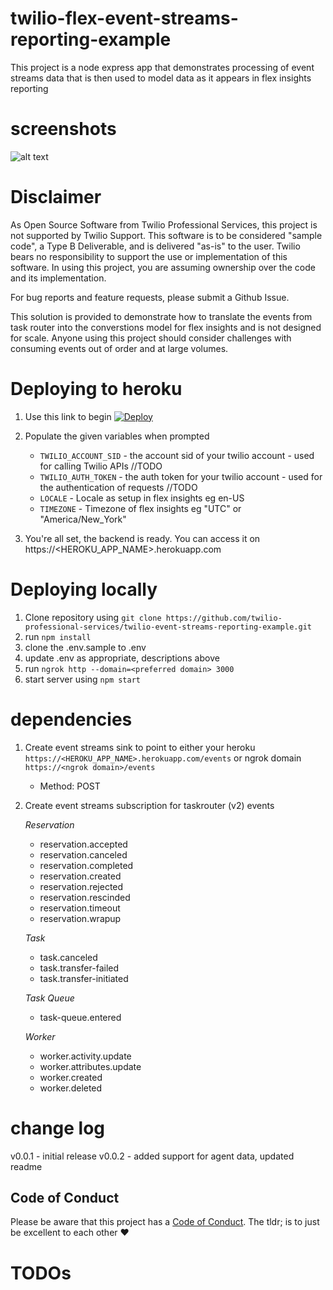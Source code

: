 # twilio-flex-event-streams-reporting-example

This project is a node express app that demonstrates processing of event streams data that is then used to model data as it appears in flex insights reporting

# screenshots
![alt text](screenshots/sample.gif)

# Disclaimer
As Open Source Software from Twilio Professional Services, this project is not supported by Twilio Support. This software is to be considered "sample code", a Type B Deliverable, and is delivered "as-is" to the user. Twilio bears no responsibility to support the use or implementation of this software. In using this project, you are assuming ownership over the code and its implementation.

For bug reports and feature requests, please submit a Github Issue.

This solution is provided to demonstrate how to translate the events from task router into the converstions model for flex insights and is not designed for scale. Anyone using this project should consider challenges with consuming events out of order and at large volumes.

# Deploying to heroku

1. Use this link to begin [![Deploy](https://www.herokucdn.com/deploy/button.svg)](https://heroku.com/deploy?template=https://github.com/jhunter-twilio/twilio-event-streams-reporting-example/tree/main)

2. Populate the given variables when prompted


   - `TWILIO_ACCOUNT_SID` - the account sid of your twilio account - used for calling Twilio APIs //TODO
   - `TWILIO_AUTH_TOKEN` - the auth token for your twilio account - used for the authentication of requests //TODO
   - `LOCALE` - Locale as setup in flex insights eg en-US
   - `TIMEZONE` - Timezone of flex insights eg "UTC" or "America/New_York"

3. You're all set, the backend is ready. You can access it on https://<HEROKU_APP_NAME>.herokuapp.com

# Deploying locally

1. Clone repository using `git clone https://github.com/twilio-professional-services/twilio-event-streams-reporting-example.git`
2. run `npm install`
3. clone the .env.sample to .env
4. update .env as appropriate, descriptions above
5. run `ngrok http --domain=<preferred domain> 3000`
6. start server using `npm start`

# dependencies

1. Create event streams sink to point to either your heroku `https://<HEROKU_APP_NAME>.herokuapp.com/events` or ngrok domain `https://<ngrok domain>/events`
   - Method: POST
2. Create event streams subscription for taskrouter (v2) events


   *Reservation*
   - reservation.accepted
   - reservation.canceled
   - reservation.completed
   - reservation.created
   - reservation.rejected
   - reservation.rescinded
   - reservation.timeout
   - reservation.wrapup

   *Task*
   - task.canceled
   - task.transfer-failed
   - task.transfer-initiated

   *Task Queue*
   - task-queue.entered

   *Worker*
   - worker.activity.update
   - worker.attributes.update
   - worker.created
   - worker.deleted

# change log

v0.0.1 - initial release
v0.0.2 - added support for agent data, updated readme

## Code of Conduct

Please be aware that this project has a [Code of Conduct](https://github.com/twilio-labs/.github/blob/master/CODE_OF_CONDUCT.md). The tldr; is to just be excellent to each other ❤️

# TODOs
